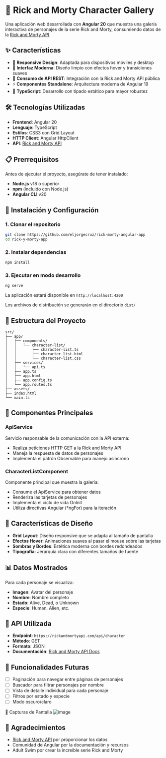 # 🚀 Rick and Morty Character Gallery

Una aplicación web desarrollada con **Angular 20** que muestra una galería interactiva de personajes de la serie Rick and Morty, consumiendo datos de la [Rick and Morty API](https://rickandmortyapi.com/).

## ✨ Características

- 📱 **Responsive Design**: Adaptada para dispositivos móviles y desktop
- 🎨 **Interfaz Moderna**: Diseño limpio con efectos hover y transiciones suaves
- 🔄 **Consumo de API REST**: Integración con la Rick and Morty API pública
- ⚡ **Componentes Standalone**: Arquitectura moderna de Angular 19
- 🎯 **TypeScript**: Desarrollo con tipado estático para mayor robustez

## 🛠️ Tecnologías Utilizadas

- **Frontend**: Angular 20
- **Lenguaje**: TypeScript
- **Estilos**: CSS3 con Grid Layout
- **HTTP Client**: Angular HttpClient
- **API**: [Rick and Morty API](https://rickandmortyapi.com/)

## 📋 Prerrequisitos

Antes de ejecutar el proyecto, asegúrate de tener instalado:

- **Node.js** v18 o superior
- **npm** (incluido con Node.js)
- **Angular CLI** v20

## 🚀 Instalación y Configuración

### 1. Clonar el repositorio
```bash
git clone https://github.com/eljorgecruz/rick-morty-angular-app
cd rick-y-morty-app
```

### 2. Instalar dependencias
```bash
npm install
```

### 3. Ejecutar en modo desarrollo
```bash
ng serve
```

La aplicación estará disponible en `http://localhost:4200`


Los archivos de distribución se generarán en el directorio `dist/`

## 📁 Estructura del Proyecto

```
src/
├── app/
│   ├── components/
│   │   └── character-list/
│   │       ├── character-list.ts
│   │       ├── character-list.html
│   │       └── character-list.css
│   ├── services/
│   │   └── api.ts
│   ├── app.ts
│   ├── app.html
│   ├── app.config.ts
│   └── app.routes.ts
├── assets/
├── index.html
└── main.ts
```

## 🔧 Componentes Principales

### ApiService
Servicio responsable de la comunicación con la API externa:
- Realiza peticiones HTTP GET a la Rick and Morty API
- Maneja la respuesta de datos de personajes
- Implementa el patrón Observable para manejo asíncrono

### CharacterListComponent
Componente principal que muestra la galería:
- Consume el ApiService para obtener datos
- Renderiza las tarjetas de personajes
- Implementa el ciclo de vida OnInit
- Utiliza directivas Angular (*ngFor) para la iteración

## 🎨 Características de Diseño

- **Grid Layout**: Diseño responsive que se adapta al tamaño de pantalla
- **Efectos Hover**: Animaciones suaves al pasar el mouse sobre las tarjetas
- **Sombras y Bordes**: Estética moderna con bordes redondeados
- **Tipografía**: Jerarquía clara con diferentes tamaños de fuente

## 📊 Datos Mostrados

Para cada personaje se visualiza:
- **Imagen**: Avatar del personaje
- **Nombre**: Nombre completo
- **Estado**: Alive, Dead, o Unknown
- **Especie**: Human, Alien, etc.

## 🔗 API Utilizada

- **Endpoint**: `https://rickandmortyapi.com/api/character`
- **Método**: GET
- **Formato**: JSON
- **Documentación**: [Rick and Morty API Docs](https://rickandmortyapi.com/documentation)

## 🚀 Funcionalidades Futuras

- [ ] Paginación para navegar entre páginas de personajes
- [ ] Buscador para filtrar personajes por nombre
- [ ] Vista de detalle individual para cada personaje
- [ ] Filtros por estado y especie
- [ ] Modo oscuro/claro

📸 Capturas de Pantalla
![image](https://github.com/user-attachments/assets/9459014a-f7f1-4e5e-9653-c23bfddcef23)



## 🙏 Agradecimientos

- [Rick and Morty API](https://rickandmortyapi.com/) por proporcionar los datos
- Comunidad de Angular por la documentación y recursos
- Adult Swim por crear la increíble serie Rick and Morty

